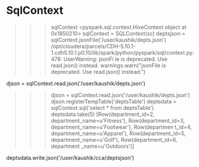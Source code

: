 # SqlContext

>>> sqlContext
<pyspark.sql.context.HiveContext object at 0x1850210>
>>> sqlContext = SQLContext(sc)
>>> deptsjson = sqlContext.jsonFile('/user/kaushik/depts.json')
/opt/cloudera/parcels/CDH-5.10.1-1.cdh5.10.1.p0.10/lib/spark/python/pyspark/sql/context.py:478: UserWarning: jsonFi
le is deprecated. Use read.json() instead.
  warnings.warn("jsonFile is deprecated. Use read.json() instead.")

djson = sqlContext.read.json('/user/kaushik/depts.json')

>>> djson = sqlContext.read.json('/user/kaushik/depts.json')
>>> djson.registerTempTable('deptsTable')
>>> deptsdata = sqlContext.sql('select * from deptsTable')
>>> deptsdata.take(5)
[Row(department_id=2, department_name=u'Fitness'), Row(department_id=3, department_name=u'Footwear'), Row(departmen
t_id=4, department_name=u'Apparel'), Row(department_id=5, department_name=u'Golf'), Row(department_id=6, department
_name=u'Outdoors')]

deptsdata.write.json('/user/kaushik/cca/deptsjson')
